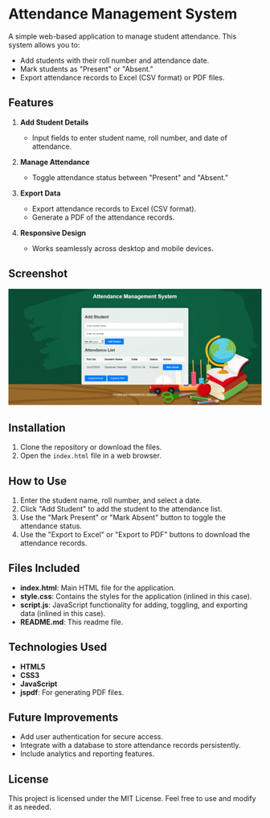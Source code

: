 # Attendance Management System

A simple web-based application to manage student attendance. This system allows you to:

- Add students with their roll number and attendance date.
- Mark students as "Present" or "Absent."
- Export attendance records to Excel (CSV format) or PDF files.

## Features

1. **Add Student Details**
   - Input fields to enter student name, roll number, and date of attendance.

2. **Manage Attendance**
   - Toggle attendance status between "Present" and "Absent."

3. **Export Data**
   - Export attendance records to Excel (CSV format).
   - Generate a PDF of the attendance records.

4. **Responsive Design**
   - Works seamlessly across desktop and mobile devices.

## Screenshot

![Screenshot of Attendance Management System](https://raw.githubusercontent.com/diptamandebnath/attendance/refs/heads/main/Screenshot.png)

## Installation

1. Clone the repository or download the files.
2. Open the `index.html` file in a web browser.

## How to Use

1. Enter the student name, roll number, and select a date.
2. Click "Add Student" to add the student to the attendance list.
3. Use the "Mark Present" or "Mark Absent" button to toggle the attendance status.
4. Use the "Export to Excel" or "Export to PDF" buttons to download the attendance records.

## Files Included

- **index.html**: Main HTML file for the application.
- **style.css**: Contains the styles for the application (inlined in this case).
- **script.js**: JavaScript functionality for adding, toggling, and exporting data (inlined in this case).
- **README.md**: This readme file.

## Technologies Used

- **HTML5**
- **CSS3**
- **JavaScript**
- **jspdf**: For generating PDF files.

## Future Improvements

- Add user authentication for secure access.
- Integrate with a database to store attendance records persistently.
- Include analytics and reporting features.

## License

This project is licensed under the MIT License. Feel free to use and modify it as needed.
